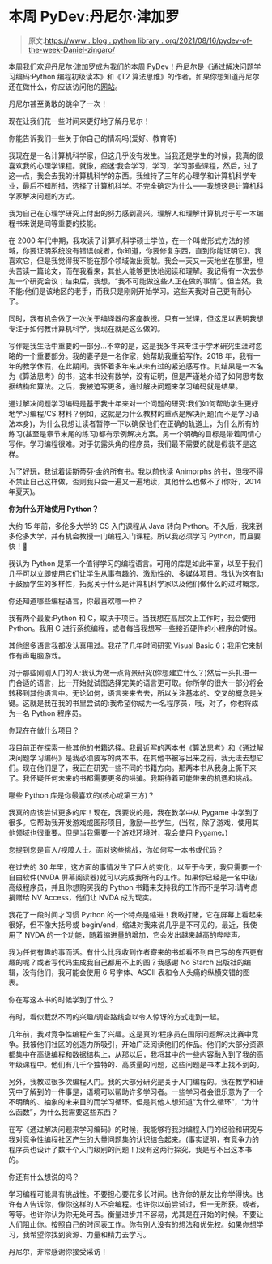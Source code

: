 # 本周 PyDev:丹尼尔·津加罗

> 原文:[https://www . blog . python library . org/2021/08/16/pydev-of-the-week-Daniel-zingaro/](https://www.blog.pythonlibrary.org/2021/08/16/pydev-of-the-week-daniel-zingaro/)

本周我们欢迎丹尼尔·津加罗成为我们的本周 PyDev！丹尼尔是《通过解决问题学习编码:Python 编程初级读本》和《T2 算法思维》的作者。如果你想知道丹尼尔还在做什么，你应该访问他的[网站](http://danielzingaro.com)。

丹尼尔甚至勇敢的跳伞了一次！

现在让我们花一些时间来更好地了解丹尼尔！

你能告诉我们一些关于你自己的情况吗(爱好、教育等)

我现在是一名计算机科学家，但这几乎没有发生。当我还是学生的时候，我真的很喜欢我的心理学课程。就像，痴迷:我会学习，学习，学习那些课程，然后，过了这一点，我会去我的计算机科学的东西。我维持了三年的心理学和计算机科学专业，最后不知所措，选择了计算机科学。不完全确定为什么——我想这是计算机科学家解决问题的方式。

我为自己在心理学研究上付出的努力感到高兴。理解人和理解计算机对于写一本编程书来说是同等重要的技能。

在 2000 年代中期，我攻读了计算机科学硕士学位，在一个叫做形式方法的领域，你要证明系统没有错误(或者，你知道，你要修复东西，直到你能证明它)。我喜欢它，但是我觉得我不能在那个领域做出贡献。我会一天又一天地坐在那里，埋头苦读一篇论文，而在我看来，其他人能够更快地阅读和理解。我记得有一次去参加一个研究会议；结束后，我想，“我不可能做这些人正在做的事情”。但当然，我不能:他们是该地区的老手，而我只是刚刚开始学习。这些天我对自己更有耐心了。

同时，我有机会做了一次关于编译器的客座教授。只有一堂课，但这足以表明我想专注于如何教计算机科学。我现在就是这么做的。

写作是我生活中重要的一部分...不幸的是，这是我多年来专注于学术研究生涯时忽略的一个重要部分。我的妻子是一名作家，她帮助我重拾写作。2018 年，我有一年的教学休假，在此期间，我怀着多年来从未有过的紧迫感写作。其结果是一本名为《算法思考》的书，这本书没有数学，没有证明，但是严谨地介绍了如何思考数据结构和算法。之后，我被迫写更多，通过解决问题来学习编码就是结果。

通过解决问题学习编码是基于我十年来对一个问题的研究:我们如何帮助学生更好地学习编程/CS 材料？例如，这就是为什么教材的重点是解决问题(而不是学习语法本身)，为什么我想让读者暂停一下以确保他们在正确的轨道上，为什么所有的练习(甚至是章节末尾的练习)都有示例解决方案。另一个明确的目标是带着同情心写作。学习编程很难。对于初露头角的程序员，我们最不需要的就是假装不是这样。

为了好玩，我试着读斯蒂芬·金的所有书。我以前也读 Animorphs 的书，但我不得不禁止自己这样做，否则我只会一遍又一遍地读，其他什么也做不了(你好，2014 年夏天)。

**你为什么开始使用 Python？**

大约 15 年前，多伦多大学的 CS 入门课程从 Java 转向 Python。不久后，我来到多伦多大学，并有机会教授一门编程入门课程。所以我必须学习 Python，而且要快！🙂

我认为 Python 是第一个值得学习的编程语言。可用的库是如此丰富，以至于我们几乎可以立即使用它们让学生从事有趣的、激励性的、多媒体项目。我认为这有助于鼓励学生的多样性，拓宽关于什么是计算机科学家以及他们做什么的过时概念。

你还知道哪些编程语言，你最喜欢哪一种？

我有两个最爱:Python 和 C，取决于项目。当我想在高层次上工作时，我会使用 Python。我用 C 进行系统编程，或者每当我想写一些接近硬件的小程序的时候。

其他很多语言我都没认真用过。我花了几年时间研究 Visual Basic 6；我用它来制作有声电脑游戏。

对于那些刚刚入门的人:我认为做一点背景研究(你想建立什么？)然后一头扎进一门合适的语言，比一开始就试图选择完美的语言更可取。你所学的很大一部分将会转移到其他语言中。无论如何，语言来来去去，所以关注基本的、交叉的概念是关键。这就是我在我的书里尝试的:我希望你成为一名程序员，哦，对了，你也将成为一名 Python 程序员。

你现在在做什么项目？

我目前正在探索一些其他的书籍选择。我最近写的两本书《算法思考》和《通过解决问题学习编码》是我必须要写的两本书。在其他书被写出来之前，我无法去想它们。现在他们是了，我正在研究一些不同的书籍方向。那两本书从我身上撕下来了。我怀疑任何未来的书都需要更多的哄骗。我期待着可能带来的机遇和挑战。

哪些 Python 库是你最喜欢的(核心或第三方)？

我真的应该尝试更多的库！现在，我要说的是，我在教学中从 Pygame 中学到了很多。它帮助我开发游戏或图形项目，激励一些学生。(当然，除了游戏，使用其他领域也很重要。但是当我需要一个游戏环境时，我会使用 Pygame。)

您提到您是盲人/视障人士。面对这些挑战，你如何写一本书或代码？

在过去的 30 年里，这方面的事情发生了巨大的变化，以至于今天，我只需要一个自由软件(NVDA 屏幕阅读器)就可以完成我所有的工作。如果你已经是一名中级/高级程序员，并且你想购买我的 Python 书籍来支持我的工作而不是学习:请考虑捐赠给 NV Access，他们让 NVDA 成为现实。

我花了一段时间才习惯 Python 的一个特点是缩进！我敢打赌，它在屏幕上看起来很好，但不像大括号或 begin/end，缩进对我来说几乎是不可见的。最近，我使用了 NVDA 的一个功能，随着缩进量的增加，它会发出越来越高的哔哔声。

我为任何有趣的事而活。有什么比我收到作者寄来的书却看不到自己写的东西更有趣的呢？或者写代码生成我自己都用不上的图？我感谢 No Starch 出版社的编辑，没有他们，我可能会使用 6 号字体、ASCII 表和令人头痛的纵横交错的图表。

你在写这本书的时候学到了什么？

有时，看似截然不同的兴趣/调查路线会以令人惊讶的方式走到一起。

几年前，我对竞争性编程产生了兴趣。这是真的:程序员在国际问题解决比赛中竞争。我被他们社区的创造力所吸引，开始广泛阅读他们的作品。他们的大部分资源都集中在高级编程和数据结构上，从那以后，我将其中的一些内容融入到了我的高年级课程中。他们有几千个独特的、高质量的问题，这些问题是书本上找不到的。

另外，我教过很多次编程入门。我的大部分研究是关于入门编程的。我在教学和研究中了解到的一件事是，语境可以帮助许多学习者。一些学习者会很乐意为了一个不明确的、抽象的未来目的而学习循环。但是其他人想知道“为什么循环”，“为什么函数”，为什么我需要这些东西？

在写《通过解决问题来学习编码》的时候，我能够将我对编程入门的经验和研究与我对竞争性编程社区产生的大量问题集的认识结合起来。(事实证明，有竞争力的程序员也设计了数千个入门级别的问题！)没有这两行探究，我是写不出这本书的。

你还有什么想说的吗？

学习编程可能具有挑战性。不要担心要花多长时间。也许你的朋友比你学得快。也许有人告诉你，像你这样的人不会编程。也许你以前尝试过，但一无所获。或者，等等。也许你认为你无处可去。衡量进步并不容易，尤其是在开始的时候。不要让人们阻止你。按照自己的时间表工作。你有别人没有的想法和优先权。如果你想学习，我希望你找到资源、力量和精力去学习。

丹尼尔，非常感谢你接受采访！
